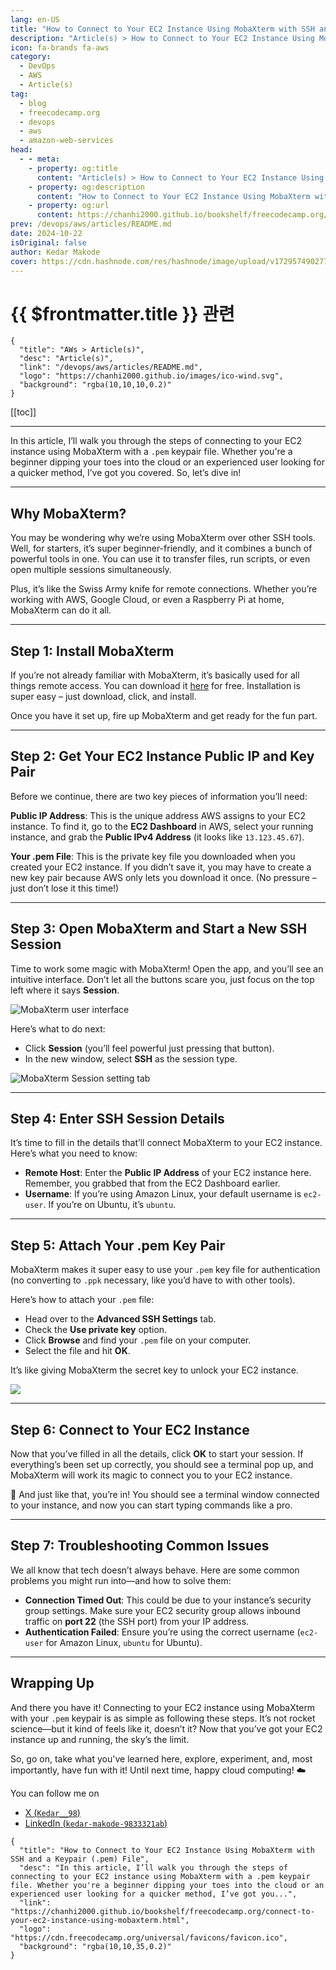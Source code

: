 ```yaml
---
lang: en-US
title: "How to Connect to Your EC2 Instance Using MobaXterm with SSH and a Keypair (.pem) File"
description: "Article(s) > How to Connect to Your EC2 Instance Using MobaXterm with SSH and a Keypair (.pem) File"
icon: fa-brands fa-aws
category:
  - DevOps
  - AWS
  - Article(s)
tag:
  - blog
  - freecodecamp.org
  - devops
  - aws
  - amazon-web-services
head:
  - - meta:
    - property: og:title
      content: "Article(s) > How to Connect to Your EC2 Instance Using MobaXterm with SSH and a Keypair (.pem) File"
    - property: og:description
      content: "How to Connect to Your EC2 Instance Using MobaXterm with SSH and a Keypair (.pem) File"
    - property: og:url
      content: https://chanhi2000.github.io/bookshelf/freecodecamp.org/connect-to-your-ec2-instance-using-mobaxterm.html
prev: /devops/aws/articles/README.md
date: 2024-10-22
isOriginal: false
author: Kedar Makode
cover: https://cdn.hashnode.com/res/hashnode/image/upload/v1729574902773/f80eb07d-524a-4fa2-a8d8-29c6438d37aa.png
---
```


# {{ $frontmatter.title }} 관련

```component VPCard
{
  "title": "AWs > Article(s)",
  "desc": "Article(s)",
  "link": "/devops/aws/articles/README.md",
  "logo": "https://chanhi2000.github.io/images/ico-wind.svg",
  "background": "rgba(10,10,10,0.2)"
}
```

[[toc]]

---

<SiteInfo
  name="How to Connect to Your EC2 Instance Using MobaXterm with SSH and a Keypair (.pem) File"
  desc="In this article, I’ll walk you through the steps of connecting to your EC2 instance using MobaXterm with a .pem keypair file. Whether you're a beginner dipping your toes into the cloud or an experienced user looking for a quicker method, I’ve got you..."
  url="https://freecodecamp.org/news/connect-to-your-ec2-instance-using-mobaxterm"
  logo="https://cdn.freecodecamp.org/universal/favicons/favicon.ico"
  preview="https://cdn.hashnode.com/res/hashnode/image/upload/v1729574902773/f80eb07d-524a-4fa2-a8d8-29c6438d37aa.png"/>

In this article, I’ll walk you through the steps of connecting to your EC2 instance using MobaXterm with a <FontIcon icon="fas fa-key"/>`.pem` keypair file. Whether you're a beginner dipping your toes into the cloud or an experienced user looking for a quicker method, I’ve got you covered. So, let’s dive in!

---

## Why MobaXterm?

You may be wondering why we’re using MobaXterm over other SSH tools. Well, for starters, it’s super beginner-friendly, and it combines a bunch of powerful tools in one. You can use it to transfer files, run scripts, or even open multiple sessions simultaneously.

Plus, it’s like the Swiss Army knife for remote connections. Whether you’re working with AWS, Google Cloud, or even a Raspberry Pi at home, MobaXterm can do it all.

---

## Step 1: Install MobaXterm

If you’re not already familiar with MobaXterm, it’s basically used for all things remote access. You can download it [<FontIcon icon="fas fa-globe"/>here](https://mobaxterm.mobatek.net/download-home-edition.html) for free. Installation is super easy – just download, click, and install.

<SiteInfo
  name="MobaXterm free Xserver and tabbed SSH client for Windows"
  desc="The ultimate toolbox for remote computing - includes X server, enhanced SSH client and much more!"
  url="https://mobaxterm.mobatek.net/"
  logo="https://mobaxterm.mobatek.net/favicon.ico"
  preview="https://mobaxterm.mobatek.net/screenshot.png"/>

Once you have it set up, fire up MobaXterm and get ready for the fun part.

---

## Step 2: Get Your EC2 Instance Public IP and Key Pair

Before we continue, there are two key pieces of information you’ll need:

**Public IP Address**: This is the unique address AWS assigns to your EC2 instance. To find it, go to the **EC2 Dashboard** in AWS, select your running instance, and grab the **Public IPv4 Address** (it looks like `13.123.45.67`).

**Your .pem File**: This is the private key file you downloaded when you created your EC2 instance. If you didn’t save it, you may have to create a new key pair because AWS only lets you download it once. (No pressure – just don’t lose it this time!)

---

## Step 3: Open MobaXterm and Start a New SSH Session

Time to work some magic with MobaXterm! Open the app, and you’ll see an intuitive interface. Don’t let all the buttons scare you, just focus on the top left where it says **Session**.

![MobaXterm user interface](https://cdn.hashnode.com/res/hashnode/image/upload/v1729567478544/cf69a56b-9d1e-4de3-b6d8-224634b55ae3.png)

Here’s what to do next:

- Click **Session** (you’ll feel powerful just pressing that button).
- In the new window, select **SSH** as the session type.

![MobaXterm Session setting tab](https://cdn.hashnode.com/res/hashnode/image/upload/v1729567593446/ee8f369d-24be-419d-971f-30e3e4355dd6.png)

---

## Step 4: Enter SSH Session Details

It’s time to fill in the details that’ll connect MobaXterm to your EC2 instance. Here’s what you need to know:

- **Remote Host**: Enter the **Public IP Address** of your EC2 instance here. Remember, you grabbed that from the EC2 Dashboard earlier.
- **Username**: If you’re using Amazon Linux, your default username is <FontIcon icon="fa-brands fa-amazon"/>`ec2-user`. If you’re on Ubuntu, it’s <FontIcon icon="fa-brands fa-ubuntu"/>`ubuntu`.

---

## Step 5: Attach Your .pem Key Pair

MobaXterm makes it super easy to use your <FontIcon icon="fas fa-key"/>`.pem` key file for authentication (no converting to <FontIcon icon="fas fa-key"/>`.ppk` necessary, like you’d have to with other tools).

Here’s how to attach your <FontIcon icon="fas fa-key"/>`.pem` file:

- Head over to the **Advanced SSH Settings** tab.
- Check the **Use private key** option.
- Click **Browse** and find your <FontIcon icon="fas fa-key"/>`.pem` file on your computer.
- Select the file and hit **OK**.

It’s like giving MobaXterm the secret key to unlock your EC2 instance.

![](https://cdn.hashnode.com/res/hashnode/image/upload/v1729567798203/535c226e-fbd2-43fc-b1af-a48ce171b974.png)

---

## Step 6: Connect to Your EC2 Instance

Now that you’ve filled in all the details, click **OK** to start your session. If everything’s been set up correctly, you should see a terminal pop up, and MobaXterm will work its magic to connect you to your EC2 instance.

🎉 And just like that, you’re in! You should see a terminal window connected to your instance, and now you can start typing commands like a pro.

---

## Step 7: Troubleshooting Common Issues

We all know that tech doesn’t always behave. Here are some common problems you might run into—and how to solve them:

- **Connection Timed Out**: This could be due to your instance’s security group settings. Make sure your EC2 security group allows inbound traffic on **port 22** (the SSH port) from your IP address.
- **Authentication Failed**: Ensure you’re using the correct username (<FontIcon icon="fa-brands fa-amazon"/>`ec2-user` for Amazon Linux, <FontIcon icon="fa-brands fa-ubuntu"/>`ubuntu` for Ubuntu).

---

## Wrapping Up

And there you have it! Connecting to your EC2 instance using MobaXterm with your <FontIcon icon="fas fa-key"/>`.pem` keypair is as simple as following these steps. It’s not rocket science—but it kind of feels like it, doesn’t it? Now that you’ve got your EC2 instance up and running, the sky’s the limit.

So, go on, take what you've learned here, explore, experiment, and, most importantly, have fun with it! Until next time, happy cloud computing! ☁️

You can follow me on

- [X (<FontIcon icon="fa-brands fa-x-twitter"/>`Kedar__98`)](https://twitter.com/Kedar__98)
- [LinkedIn (<FontIcon icon="fa-brands fa-linkedin"/>`kedar-makode-9833321ab`)](https://linkedin.com/in/kedar-makode-9833321ab/?originalSubdomain=in)

<!-- TODO: add ARTICLE CARD -->
```component VPCard
{
  "title": "How to Connect to Your EC2 Instance Using MobaXterm with SSH and a Keypair (.pem) File",
  "desc": "In this article, I’ll walk you through the steps of connecting to your EC2 instance using MobaXterm with a .pem keypair file. Whether you're a beginner dipping your toes into the cloud or an experienced user looking for a quicker method, I’ve got you...",
  "link": "https://chanhi2000.github.io/bookshelf/freecodecamp.org/connect-to-your-ec2-instance-using-mobaxterm.html",
  "logo": "https://cdn.freecodecamp.org/universal/favicons/favicon.ico",
  "background": "rgba(10,10,35,0.2)"
}
```
